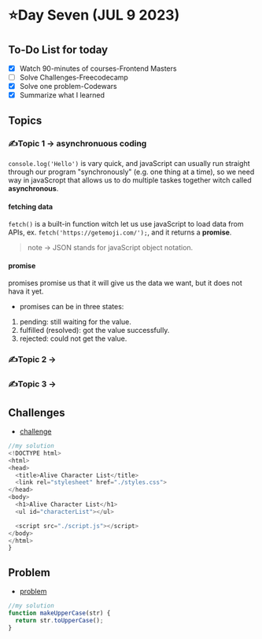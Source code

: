 # ⭐️Day Seven (JUL 9 2023)

## To-Do List for today
- [x] Watch 90-minutes of courses-Frontend Masters
- [ ] Solve Challenges-Freecodecamp
- [x] Solve one problem-Codewars
- [x] Summarize what I learned

## Topics
### ✍️Topic 1 -> asynchronuous coding
`console.log('Hello')` is vary quick, and javaScript can usually run straight through our program "synchronously" (e.g. one thing at a time), so we need way in javaScropt that allows us to do multiple taskes together witch called **asynchronous**. 
#### fetching data
`fetch()` is a built-in function witch let us use javaScript to load data from APIs, ex. `fetch('https://getemoji.com/');`, and it returns a **promise**.
> note -> JSON stands for javaScript object notation.
#### promise
promises promise us that it will give us the data we want, but it does not hava it yet.
- promises can be in three states:
1. pending: still waiting for the value.
2. fulfilled (resolved): got the value successfully.
3. rejected: could not get the value.


### ✍️Topic 2 -> 
### ✍️Topic 3 ->

## Challenges
- [challenge ](https://github.com/orjwan-alrajaby/gsg-expressjs-backend-training-2023/blob/main/learning-sprint-1/week1-day5-task/task.md)
```javascript
//my solution
<!DOCTYPE html>
<html>
<head>
  <title>Alive Character List</title>
  <link rel="stylesheet" href="./styles.css">
</head>
<body>
  <h1>Alive Character List</h1>
  <ul id="characterList"></ul>

  <script src="./script.js"></script>
</body>
</html>
}
```

## Problem
- [problem](https://www.codewars.com/kata/57a0556c7cb1f31ab3000ad7/train/javascript)
```javascript
//my solution
function makeUpperCase(str) {
  return str.toUpperCase();
}
```


